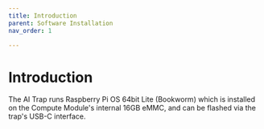 ```yaml
---
title: Introduction
parent: Software Installation
nav_order: 1

---
```


# Introduction

The AI Trap runs Raspberry Pi OS 64bit Lite (Bookworm) which is installed on the Compute Module's internal 16GB eMMC, and can be flashed via the trap's USB-C interface.




